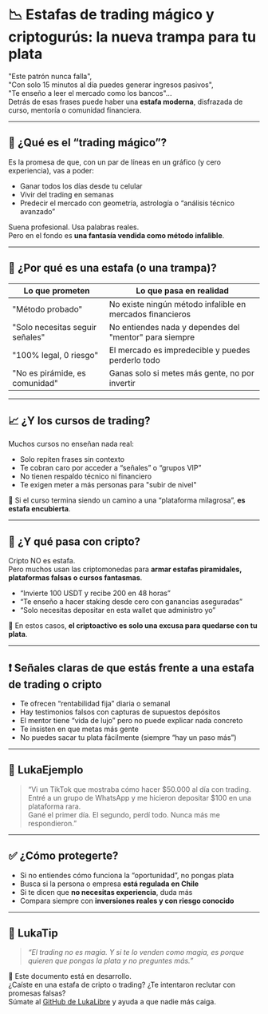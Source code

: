 # 📉 Estafas de trading mágico y criptogurús: la nueva trampa para tu plata

"Este patrón nunca falla",  
"Con solo 15 minutos al día puedes generar ingresos pasivos",  
"Te enseño a leer el mercado como los bancos"...  
Detrás de esas frases puede haber una **estafa moderna**, disfrazada de curso, mentoría o comunidad financiera.

---

## 🧠 ¿Qué es el “trading mágico”?

Es la promesa de que, con un par de líneas en un gráfico (y cero experiencia), vas a poder:

- Ganar todos los días desde tu celular
- Vivir del trading en semanas
- Predecir el mercado con geometría, astrología o “análisis técnico avanzado”

Suena profesional. Usa palabras reales.  
Pero en el fondo es **una fantasía vendida como método infalible**.

---

## 🚨 ¿Por qué es una estafa (o una trampa)?

| Lo que prometen                        | Lo que pasa en realidad                                 |
|----------------------------------------|----------------------------------------------------------|
| "Método probado"                        | No existe ningún método infalible en mercados financieros |
| "Solo necesitas seguir señales"        | No entiendes nada y dependes del "mentor" para siempre   |
| "100% legal, 0 riesgo"                 | El mercado es impredecible y puedes perderlo todo        |
| "No es pirámide, es comunidad"         | Ganas solo si metes más gente, no por invertir           |

---

## 📈 ¿Y los cursos de trading?

Muchos cursos no enseñan nada real:

- Solo repiten frases sin contexto
- Te cobran caro por acceder a “señales” o “grupos VIP”
- No tienen respaldo técnico ni financiero
- Te exigen meter a más personas para "subir de nivel"

📌 Si el curso termina siendo un camino a una “plataforma milagrosa”, **es estafa encubierta**.

---

## 💱 ¿Y qué pasa con cripto?

Cripto NO es estafa.  
Pero muchos usan las criptomonedas para **armar estafas piramidales, plataformas falsas o cursos fantasmas**.

- “Invierte 100 USDT y recibe 200 en 48 horas”
- “Te enseño a hacer staking desde cero con ganancias aseguradas”
- “Solo necesitas depositar en esta wallet que administro yo”

🧠 En estos casos, **el criptoactivo es solo una excusa para quedarse con tu plata**.

---

## ❗ Señales claras de que estás frente a una estafa de trading o cripto

- Te ofrecen “rentabilidad fija” diaria o semanal
- Hay testimonios falsos con capturas de supuestos depósitos
- El mentor tiene “vida de lujo” pero no puede explicar nada concreto
- Te insisten en que metas más gente
- No puedes sacar tu plata fácilmente (siempre “hay un paso más”)

---

## 💬 LukaEjemplo

> “Vi un TikTok que mostraba cómo hacer $50.000 al día con trading.  
> Entré a un grupo de WhatsApp y me hicieron depositar $100 en una plataforma rara.  
> Gané el primer día. El segundo, perdí todo. Nunca más me respondieron.”

---

## ✅ ¿Cómo protegerte?

- Si no entiendes cómo funciona la “oportunidad”, no pongas plata
- Busca si la persona o empresa **está regulada en Chile**
- Si te dicen que **no necesitas experiencia**, duda más
- Compara siempre con **inversiones reales y con riesgo conocido**

---

## 🧠 LukaTip

> *“El trading no es magia. Y si te lo venden como magia, es porque quieren que pongas la plata y no preguntes más.”*

📌 Este documento está en desarrollo.  
¿Caíste en una estafa de cripto o trading? ¿Te intentaron reclutar con promesas falsas?  
Súmate al [GitHub de LukaLibre](https://github.com/raestrada/lukalibre) y ayuda a que nadie más caiga.
